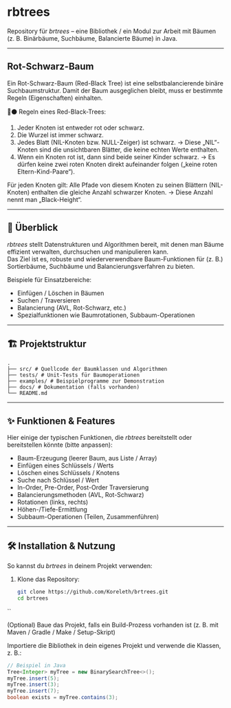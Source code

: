 # rbtrees

Repository für *brtrees* – eine Bibliothek / ein Modul zur Arbeit mit Bäumen (z. B. Binärbäume, Suchbäume, Balancierte Bäume) in Java.

---

## Rot-Schwarz-Baum

Ein Rot-Schwarz-Baum (Red-Black Tree) ist eine selbstbalancierende binäre Suchbaumstruktur.
Damit der Baum ausgeglichen bleibt, muss er bestimmte Regeln (Eigenschaften) einhalten.

🔴⚫ Regeln eines Red-Black-Trees:

1. Jeder Knoten ist entweder rot oder schwarz.
2. Die Wurzel ist immer schwarz.
3. Jedes Blatt (NIL-Knoten bzw. NULL-Zeiger) ist schwarz.
→ Diese „NIL“-Knoten sind die unsichtbaren Blätter, die keine echten Werte enthalten.
4. Wenn ein Knoten rot ist, dann sind beide seiner Kinder schwarz.
→ Es dürfen keine zwei roten Knoten direkt aufeinander folgen („keine roten Eltern-Kind-Paare“).

Für jeden Knoten gilt:
Alle Pfade von diesem Knoten zu seinen Blättern (NIL-Knoten) enthalten die gleiche Anzahl schwarzer Knoten.
→ Diese Anzahl nennt man „Black-Height“.

---

## 📖 Überblick

*rbtrees* stellt Datenstrukturen und Algorithmen bereit, mit denen man Bäume effizient verwalten, durchsuchen und manipulieren kann.  
Das Ziel ist es, robuste und wiederverwendbare Baum-Funktionen für (z. B.) Sortierbäume, Suchbäume und Balancierungsverfahren zu bieten.

Beispiele für Einsatzbereiche:

- Einfügen / Löschen in Bäumen  
- Suchen / Traversieren  
- Balancierung (AVL, Rot-Schwarz, etc.)  
- Spezialfunktionen wie Baumrotationen, Subbaum-Operationen  

---

## 🏗️ Projektstruktur

```text
.
├── src/ # Quellcode der Baumklassen und Algorithmen
├── tests/ # Unit-Tests für Baumoperationen
├── examples/ # Beispielprogramme zur Demonstration
├── docs/ # Dokumentation (falls vorhanden)
└── README.md
```

---

## ✨ Funktionen & Features

Hier einige der typischen Funktionen, die *rbtrees* bereitstellt oder bereitstellen könnte (bitte anpassen):

- Baum-Erzeugung (leerer Baum, aus Liste / Array)  
- Einfügen eines Schlüssels / Werts  
- Löschen eines Schlüssels / Knotens  
- Suche nach Schlüssel / Wert  
- In-Order, Pre-Order, Post-Order Traversierung  
- Balancierungsmethoden (AVL, Rot-Schwarz)  
- Rotationen (links, rechts)  
- Höhen-/Tiefe-Ermittlung  
- Subbaum-Operationen (Teilen, Zusammenführen)  

---

## 🛠️ Installation & Nutzung

So kannst du *brtrees* in deinem Projekt verwenden:

1. Klone das Repository:
   ```bash
   git clone https://github.com/Koreleth/brtrees.git
   cd brtrees
  ``

(Optional) Baue das Projekt, falls ein Build-Prozess vorhanden ist (z. B. mit Maven / Gradle / Make / Setup-Skript)

Importiere die Bibliothek in dein eigenes Projekt und verwende die Klassen, z. B.:
```java
// Beispiel in Java
Tree<Integer> myTree = new BinarySearchTree<>();
myTree.insert(5);
myTree.insert(3);
myTree.insert(7);
boolean exists = myTree.contains(3);
```

